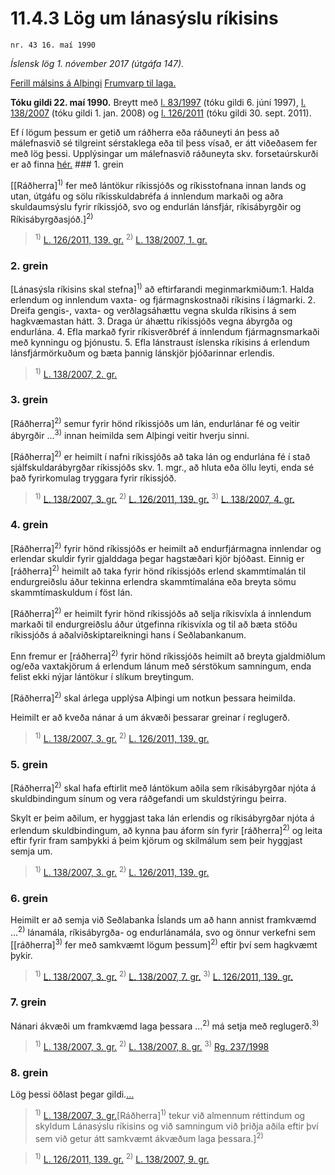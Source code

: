 # 11.4.3 Lög um lánasýslu ríkisins

`nr. 43 16. maí 1990`

_Íslensk lög 1. nóvember 2017 (útgáfa 147)._

[Ferill málsins á Alþingi](https://www.althingi.is/thingstorf/thingmalalistar-eftir-thingum/ferill/?ltg=112&mnr=498)
[Frumvarp til laga.](https://www.althingi.is/altext/112/s/0872.html)

**Tóku gildi 22. maí 1990.**
Breytt með
[l. 83/1997](https://althingi.is/altext/stjt/1997.083.html) (tóku gildi 6. júní 1997),
[l. 138/2007](https://althingi.is/altext/stjt/2007.138.html) (tóku gildi 1. jan. 2008) og
[l. 126/2011](https://althingi.is/altext/stjt/2011.126.html) (tóku gildi 30. sept. 2011).

Ef í lögum þessum er getið um ráðherra eða ráðuneyti án þess að málefnasvið sé tilgreint sérstaklega eða til þess vísað, er átt viðeðasem fer með lög þessi. Upplýsingar um málefnasvið ráðuneyta skv. forsetaúrskurði er að finna [hér.](2017015.md) ### 1. grein

[[Ráðherra]<sup>1)</sup> fer með lántökur ríkissjóðs og ríkisstofnana innan lands og utan, útgáfu og sölu ríkisskuldabréfa á innlendum markaði og aðra skuldaumsýslu fyrir ríkissjóð, svo og endurlán lánsfjár, ríkisábyrgðir og Ríkisábyrgðasjóð.]<sup>2)</sup> 

> <sup>1)</sup> [L. 126/2011, 139. gr.](https://althingi.is/altext/stjt/2011.126.html) <sup>2)</sup> [L. 138/2007, 1. gr.](https://althingi.is/altext/stjt/2007.138.html)

### 2. grein

[Lánasýsla ríkisins skal stefna]<sup>1)</sup> að eftirfarandi meginmarkmiðum:1. Halda erlendum og innlendum vaxta- og fjármagnskostnaði ríkisins í lágmarki.
2. Dreifa gengis-, vaxta- og verðlagsáhættu vegna skulda ríkisins á sem hagkvæmastan hátt.
3. Draga úr áhættu ríkissjóðs vegna ábyrgða og endurlána.
4. Efla markað fyrir ríkisverðbréf á innlendum fjármagnsmarkaði með kynningu og þjónustu.
5. Efla lánstraust íslenska ríkisins á erlendum lánsfjármörkuðum og bæta þannig lánskjör þjóðarinnar erlendis.

> <sup>1)</sup> [L. 138/2007, 2. gr.](https://althingi.is/altext/stjt/2007.138.html)

### 3. grein

[Ráðherra]<sup>2)</sup> semur fyrir hönd ríkissjóðs um lán, endurlánar fé og veitir ábyrgðir …<sup>3)</sup> innan heimilda sem Alþingi veitir hverju sinni.

[Ráðherra]<sup>2)</sup> er heimilt í nafni ríkissjóðs að taka lán og endurlána fé í stað sjálfskuldarábyrgðar ríkissjóðs skv. 1. mgr., að hluta eða öllu leyti, enda sé það fyrirkomulag tryggara fyrir ríkissjóð.

> <sup>1)</sup> [L. 138/2007, 3. gr.](https://althingi.is/altext/stjt/2007.138.html) <sup>2)</sup> [L. 126/2011, 139. gr.](https://althingi.is/altext/stjt/2011.126.html) <sup>3)</sup> [L. 138/2007, 4. gr.](https://althingi.is/altext/stjt/2007.138.html)

### 4. grein

[Ráðherra]<sup>2)</sup> fyrir hönd ríkissjóðs er heimilt að endurfjármagna innlendar og erlendar skuldir fyrir gjalddaga þegar hagstæðari kjör bjóðast. Einnig er [ráðherra]<sup>2)</sup> heimilt að taka fyrir hönd ríkissjóðs erlend skammtímalán til endurgreiðslu áður tekinna erlendra skammtímalána eða breyta sömu skammtímaskuldum í föst lán.

[Ráðherra]<sup>2)</sup> er heimilt fyrir hönd ríkissjóðs að selja ríkisvíxla á innlendum markaði til endurgreiðslu áður útgefinna ríkisvíxla og til að bæta stöðu ríkissjóðs á aðalviðskiptareikningi hans í Seðlabankanum.

Enn fremur er [ráðherra]<sup>2)</sup> fyrir hönd ríkissjóðs heimilt að breyta gjaldmiðlum og/eða vaxtakjörum á erlendum lánum með sérstökum samningum, enda felist ekki nýjar lántökur í slíkum breytingum.

[Ráðherra]<sup>2)</sup> skal árlega upplýsa Alþingi um notkun þessara heimilda.

Heimilt er að kveða nánar á um ákvæði þessarar greinar í reglugerð.

> <sup>1)</sup> [L. 138/2007, 3. gr.](https://althingi.is/altext/stjt/2007.138.html) <sup>2)</sup> [L. 126/2011, 139. gr.](https://althingi.is/altext/stjt/2011.126.html)

### 5. grein

[Ráðherra]<sup>2)</sup> skal hafa eftirlit með lántökum aðila sem ríkisábyrgðar njóta á skuldbindingum sínum og vera ráðgefandi um skuldstýringu þeirra.

Skylt er þeim aðilum, er hyggjast taka lán erlendis og ríkisábyrgðar njóta á erlendum skuldbindingum, að kynna þau áform sín fyrir [ráðherra]<sup>2)</sup> og leita eftir fyrir fram samþykki á þeim kjörum og skilmálum sem þeir hyggjast semja um.

> <sup>1)</sup> [L. 138/2007, 3. gr.](https://althingi.is/altext/stjt/2007.138.html) <sup>2)</sup> [L. 126/2011, 139. gr.](https://althingi.is/altext/stjt/2011.126.html)

### 6. grein

Heimilt er að semja við Seðlabanka Íslands um að hann annist framkvæmd …<sup>2)</sup> lánamála, ríkisábyrgða- og endurlánamála, svo og önnur verkefni sem [[ráðherra]<sup>3)</sup> fer með samkvæmt lögum þessum]<sup>2)</sup> eftir því sem hagkvæmt þykir.

> <sup>1)</sup> [L. 138/2007, 3. gr.](https://althingi.is/altext/stjt/2007.138.html) <sup>2)</sup> [L. 138/2007, 7. gr.](https://althingi.is/altext/stjt/2007.138.html) <sup>3)</sup> [L. 126/2011, 139. gr.](https://althingi.is/altext/stjt/2011.126.html)

### 7. grein

Nánari ákvæði um framkvæmd laga þessara …<sup>2)</sup> má setja með reglugerð.<sup>3)</sup> 

> <sup>1)</sup> [L. 138/2007, 3. gr.](https://althingi.is/altext/stjt/2007.138.html) <sup>2)</sup> [L. 138/2007, 8. gr.](https://althingi.is/altext/stjt/2007.138.html) <sup>3)</sup> [Rg. 237/1998](https://althingi.ishttps://www.reglugerd.is/reglugerdir/allar/nr/237-1998)

### 8. grein

Lög þessi öðlast þegar gildi.[…](https://www.althingi.is/lagasafn/leidbeiningar/)

> <sup>1)</sup> [L. 138/2007, 3. gr.](https://althingi.is/altext/stjt/2007.138.html)[Ráðherra]<sup>1)</sup> tekur við almennum réttindum og skyldum Lánasýslu ríkisins og við samningum við þriðja aðila eftir því sem við getur átt samkvæmt ákvæðum laga þessara.]<sup>2)</sup> 

> <sup>1)</sup> [L. 126/2011, 139. gr.](https://althingi.is/altext/stjt/2011.126.html) <sup>2)</sup> [L. 138/2007, 9. gr.](https://althingi.is/altext/stjt/2007.138.html)

